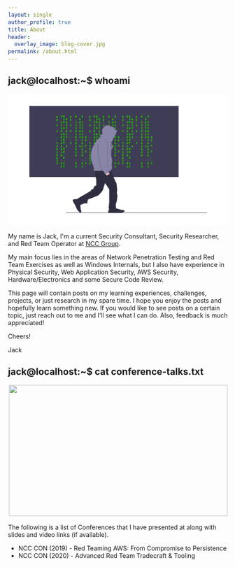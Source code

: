 ```yaml
---
layout: single
author_profile: true
title: About
header:
  overlay_image: blog-cover.jpg
permalink: /about.html
---
```


## jack@localhost:~$ whoami

<p align="center"><img src="/images/undraw_hacker_mind_6y85.png" width="500" height="300"></p>

My name is Jack, I'm a current Security Consultant, Security Researcher, and Red Team Operator at [NCC Group](https://twitter.com/NCCsecurityUS).

My main focus lies in the areas of Network Penetration Testing and Red Team Exercises as well as Windows Internals, but I also have experience in Physical Security, Web Application Security, AWS Security, Hardware/Electronics and some Secure Code Review.

This page will contain posts on my learning experiences, challenges, projects, or just research in my spare time. I hope you enjoy the posts and hopefully learn something new. If you would like to see posts on a certain topic, just reach out to me and I'll see what I can do. Also, feedback is much appreciated!

Cheers!

Jack 

## jack@localhost:~$ cat conference-talks.txt

<p align="center"><img src="https://42f2671d685f51e10fc6-b9fcecea3e50b3b59bdc28dead054ebc.ssl.cf5.rackcdn.com/illustrations/conference_speaker_6nt7.svg" width="500" height="300"></p>

The following is a list of Conferences that I have presented at along with slides and video links (if available).

* NCC CON (2019) - Red Teaming AWS: From Compromise to Persistence
* NCC CON (2020) - Advanced Red Team Tradecraft & Tooling
